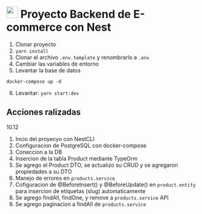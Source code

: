 # <img id="nestjs" src="https://devicon-website.vercel.app/api/nestjs/plain.svg" width="30" /> Proyecto Backend de E-commerce con Nest

1. Clonar proyecto
2. ```yarn install```
3. Clonar el archivo ```.env.template``` y renombrarlo a ```.env```
4. Cambiar las variables de entorno
5. Levantar la base de datos
```
docker-compose up -d
```
6. Levantar: ```yarn start:dev```

## Acciones ralizadas

10.12
1. Incio del proyecyo con NestCLI
2. Configuracion de PostgreSQL con docker-compose
3. Coneccion a la DB
4. Insercion de la tabla Product mediante TypeOrm
5. Se agrego el Product DTO, se actualizo su CRUD y se agregaron propiedades a su DTO
6. Manejo de errores en ```products.service```
7. Cofiguracion de @BeforeInsert() y @BeforeUpdate() en ```product.entity``` para insercion de etiquetas (slug) automaticamente
8. Se agrego findAll, findOne, y remove a ```products.service``` API
9. Se agrego paginacion a findAll de ```products.service```